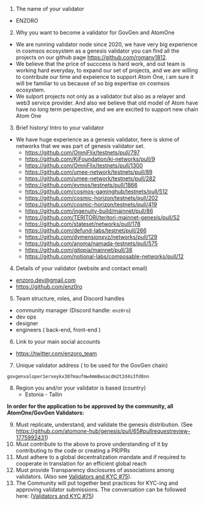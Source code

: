 1) The name of your validator   
  * ENZORO
2) Why you want to become a validator for GovGen and AtomOne
* We are running validator node since 2020, we have very big experience in cosmsos ecosystem as a genesis validator you can find all the projects on our github page https://github.com/romanv1812.
* We believe that the price of succcess is hard work, and out team is working hard everyday, to expand our set of projects, and we are willing to contribute our time and expeience to support Atom One, i am sure it will be familiar to us because of so big expertise on cosmsos ecosystem.
* We sulport projects not only as a validator but also as a relayer and web3 service provider. And also we believe that old model of Atom have have no long term perspective, and we are excited to support new chain Atom One
3) Brief history/ Intro to your validator
  
* We have huge experience as a genesis validator, here is skme of networks that we was part of genesis validator set.
  * https://github.com/OmniFlix/testnets/pull/797
  * https://github.com/KiFoundation/ki-networks/pull/9
  * https://github.com/OmniFlix/testnets/pull/1300
  * https://github.com/umee-network/testnets/pull/89
  * https://github.com/umee-network/testnets/pull/282
  * https://github.com/evmos/testnets/pull/1866
  * https://github.com/cosmos-gaminghub/testnets/pull/512
  * https://github.com/cosmic-horizon/testnets/pull/202
  * https://github.com/cosmic-horizon/testnets/pull/419
  * https://github.com/ingenuity-build/mainnet/pull/86
  * https://github.com/TERITORI/teritori-mainnet-genesis/pull/52
  * https://github.com/stateset/networks/pull/178
  * https://github.com/defund-labs/testnet/pull/266
  * https://github.com/dymensionxyz/networks/pull/129
  * https://github.com/anoma/namada-testnets/pull/575
  * https://github.com/gitopia/mainnet/pull/38
  * https://github.com/notional-labs/composable-networks/pull/12
4) Details of your validator (website and contact email)
* enzoro.dev@gmail.com
* https://github.com/enz0ro
5) Team structure, roles, and Discord handles
* community manager (Discord handle: `enz0ro`)
* dev ops
* designer
* engineers ( back-end, front-end )

6) Link to your main social accounts
* https://twitter.com/enzoro_team
7) Unique validator address ( to be used for the GovGen chain)   
 ```
govgenvaloper1erxeykx307maufmw4mm8wsacdm2t2d4s3fd8nn
```
8) Region you and/or your validator is based (country)
   * Estonia - Tallin

**In order for the application to be approved by the community, all AtomOne/GovGen Validators:**

9) Must replicate, understand, and validate the genesis distribution. (See https://github.com/atomone-hub/genesis/pull/65#pullrequestreview-1775992431)
10) Must contribute to the above to prove understanding of it by contributing to the code or creating a PR/PRs
11) Must adhere to a global decentralization mandate and if required to cooperate in translation for an efficient global reach
12) Must provide Transparency disclosures of associations among validators. (Also see [Validators and KYC #75](https://github.com/atomone-hub/genesis/issues/75#issue-2034573094)).
13) The Community will put together best practices for KYC-ing and approving validator submissions. The conversation can be followed here: ([Validators and KYC #75](https://github.com/atomone-hub/genesis/issues/75#issue-2034573094))
